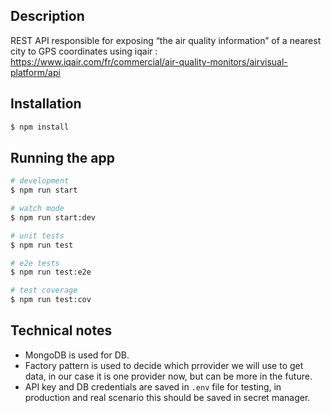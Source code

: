 ## Description

REST API responsible for exposing “the air quality information” of a nearest city to GPS coordinates using iqair :
https://www.iqair.com/fr/commercial/air-quality-monitors/airvisual-platform/api

## Installation

```bash
$ npm install
```

## Running the app

```bash
# development
$ npm run start

# watch mode
$ npm run start:dev

# unit tests
$ npm run test

# e2e tests
$ npm run test:e2e

# test coverage
$ npm run test:cov
```

## Technical notes

- MongoDB is used for DB.
- Factory pattern is used to decide which prrovider we will use to get data, in our case it is one provider now, but can be more in the future.
- API key and DB credentials are saved in `.env` file for testing, in production and real scenario this should be saved in secret manager.
